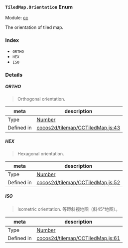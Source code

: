 ### `TiledMap.Orientation` Enum



Module: [cc](../modules/cc.md)


The orientation of tiled map.


### Index
  - `ORTHO`
  - `HEX`
  - `ISO`

### Details


##### ORTHO

> Orthogonal orientation.

| meta | description |
|------|-------------|
| Type | <a href="https://developer.mozilla.org/en/JavaScript/Reference/Global_Objects/Number" class="crosslink external" target="_blank">Number</a> |
| Defined in | [cocos2d/tilemap/CCTiledMap.js:43](https://github.com/cocos-creator/engine/blob/2fda22be5638065a190bc4c97da6548631319aba/cocos2d/tilemap/CCTiledMap.js#L43) |



##### HEX

> Hexagonal orientation.

| meta | description |
|------|-------------|
| Type | <a href="https://developer.mozilla.org/en/JavaScript/Reference/Global_Objects/Number" class="crosslink external" target="_blank">Number</a> |
| Defined in | [cocos2d/tilemap/CCTiledMap.js:52](https://github.com/cocos-creator/engine/blob/2fda22be5638065a190bc4c97da6548631319aba/cocos2d/tilemap/CCTiledMap.js#L52) |



##### ISO

> Isometric orientation.
等距斜视地图（斜45°地图）。

| meta | description |
|------|-------------|
| Type | <a href="https://developer.mozilla.org/en/JavaScript/Reference/Global_Objects/Number" class="crosslink external" target="_blank">Number</a> |
| Defined in | [cocos2d/tilemap/CCTiledMap.js:61](https://github.com/cocos-creator/engine/blob/2fda22be5638065a190bc4c97da6548631319aba/cocos2d/tilemap/CCTiledMap.js#L61) |


